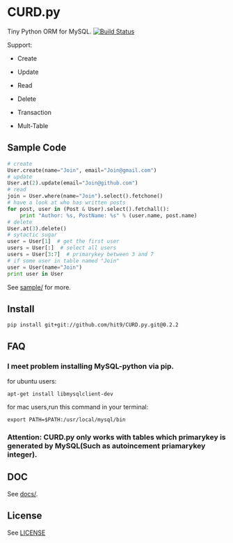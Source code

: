 CURD.py
=======

Tiny Python ORM for MySQL. 
[![Build Status](https://travis-ci.org/hit9/CURD.py.png?branch=dev)](https://travis-ci.org/hit9/CURD.py)

Support:

- Create

- Update

- Read

- Delete

- Transaction

- Mult-Table

Sample Code
-----------

```python
# create
User.create(name="Join", email="Join@gmail.com")
# update
User.at(2).update(email="Join@github.com")
# read
join = User.where(name="Join").select().fetchone()
# have a look at who has written posts
for post, user in (Post & User).select().fetchall():
    print "Author: %s, PostName: %s" % (user.name, post.name)
# delete
User.at(3).delete()
# sytactic sugar
user = User[1]  # get the first user
users = User[:]  # select all users
users = User[3:7]  # primarykey between 3 and 7
# if some user in table named "Join"
user = User(name="Join")
print user in User
```

See [sample/](https://github.com/hit9/CURD.py/tree/master/sample) for more.

Install
-------

    pip install git+git://github.com/hit9/CURD.py.git@0.2.2

FAQ
---

### I meet problem installing MySQL-python via pip.

for ubuntu users:

    apt-get install libmysqlclient-dev

for mac users,run this command in your terminal:

    export PATH=$PATH:/usr/local/mysql/bin

### Attention: CURD.py only works with tables which primarykey is generated by MySQL(Such as autoincement priamarykey integer).

DOC
---

See [docs/](https://github.com/hit9/CURD.py/tree/master/docs).

License
-------

See [LICENSE](https://github.com/hit9/CURD.py/blob/master/LICENSE)
